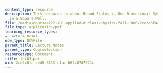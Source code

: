```yaml
---
content_type: resource
description: This resource is about Bound States in One Dimensional Systems ? Particle
  in a Square Well.
file: /media/courses/22-101-applied-nuclear-physics-fall-2006/2ce2c6faced53733c1a4665c07d7921c_lec03.pdf
file_type: application/pdf
learning_resource_types:
- Lecture Notes
ocw_type: OCWFile
parent_title: Lecture Notes
parent_type: CourseSection
resourcetype: Document
title: lec03.pdf
uid: 2ce2c6fa-ced5-3733-c1a4-665c07d7921c
---
```

